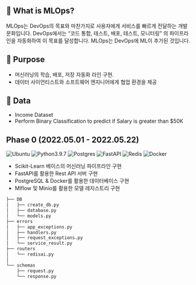 ## :rocket: What is MLOps?

MLOps는 DevOps의 목표와 마찬가지로 사용자에게 서비스를 빠르게 전달하는 개발 문화입니다. 
DevOps에서는 “코드 통합, 테스트, 배포, 테스트, 모니터링” 의 파이프라인을 자동화하여 이 목표를 달성합니다.
MLOps는 DevOps에 ML이 추가된 것입니다.

## :bell: Purpose

- 머신러닝의 학습, 배포, 저장 자동화 라인 구현.
- 데이터 사이언티스트와 소프트웨어 엔지니어에게 협업 환경을 제공

## 💾 Data
- Income Dataset
- Perform Binary Classification to predict if Salary is greater than $50K

## Phase 0 (2022.05.01 - 2022.05.22)
![Ubuntu](https://img.shields.io/badge/Ubuntu-E95420?style=for-the-badge&logo=ubuntu&logoColor=white)
![Python3.9.7](https://img.shields.io/badge/python-3670A0?style=for-the-badge&logo=python&logoColor=ffdd54)
![Postgres](https://img.shields.io/badge/postgres-%23316192.svg?style=for-the-badge&logo=postgresql&logoColor=white)
![FastAPI](https://img.shields.io/badge/FastAPI-005571?style=for-the-badge&logo=fastapi)
![Redis](https://img.shields.io/badge/redis-%23DD0031.svg?style=for-the-badge&logo=redis&logoColor=white)
![Docker](https://img.shields.io/badge/docker-%230db7ed.svg?style=for-the-badge&logo=docker&logoColor=white)
<!-- ![Mlflow](https://img.shields.io/badge/Mlflow-0.13-green) -->

- Scikit-Learn 베이스의 머신러닝 파이프라인 구현  
- FastAPI를 활용한 Rest API 서버 구현
- PostgreSQL & Docker를 활용한 데이터베이스 구현
- Mlflow 및 Minio를 활용한 모델 레지스트리 구현


```bash
├── DB
│   ├── create_db.py
│   ├── database.py
│   └── models.py
├── errors
│   ├── app_exceptions.py
│   ├── handlers.py
│   ├── request_exceptions.py
│   └── service_result.py
├── routers
│   └── redisai.py
│   
└── schemas
    ├── request.py
    └── response.py
``` 
